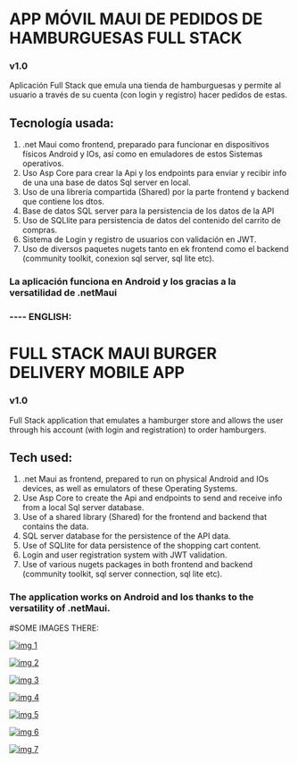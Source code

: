 # APP MÓVIL MAUI DE PEDIDOS DE HAMBURGUESAS FULL STACK

### v1.0

Aplicación Full Stack que emula una tienda de hamburguesas y permite al usuario a través de su cuenta (con login y registro) hacer pedidos de estas.

## Tecnología usada:

1. .net Maui como frontend, preparado para funcionar en dispositivos físicos Android y IOs, así como en emuladores de estos Sistemas operativos.
2. Uso Asp Core para crear la Api y los endpoints para enviar y recibir info de una una base de datos Sql server en local.
3. Uso de una librería compartida (Shared) por la parte frontend y backend que contiene los dtos.
4. Base de datos SQL server para la persistencia de los datos de la API
5. Uso de SQLlite para persistencia de datos del contenido del carrito de compras.
6. Sistema de Login y registro de usuarios con validación en JWT.
7. Uso de diversos paquetes nugets tanto en ek frontend como el backend (community toolkit, conexion sql server, sql lite etc).

### La aplicación funciona en Android y Ios gracias a la versatilidad de .netMaui

### ---- ENGLISH:

# FULL STACK MAUI BURGER DELIVERY MOBILE APP

### v1.0

Full Stack application that emulates a hamburger store and allows the user through his account (with login and registration) to order hamburgers.

## Tech used:

1. .net Maui as frontend, prepared to run on physical Android and IOs devices, as well as emulators of these Operating Systems.
2. Use Asp Core to create the Api and endpoints to send and receive info from a local Sql server database.
3. Use of a shared library (Shared) for the frontend and backend that contains the data.
4. SQL server database for the persistence of the API data.
5. Use of SQLlite for data persistence of the shopping cart content.
6. Login and user registration system with JWT validation.
7. Use of various nugets packages in both frontend and backend (community toolkit, sql server connection, sql lite etc).

### The application works on Android and Ios thanks to the versatility of .netMaui.

#SOME IMAGES THERE:

[![img 1](https://raw.githubusercontent.com/Isrfag/Images-For-Projecrs/master/7.png)]([https://github.com](https://raw.githubusercontent.com/Isrfag/Images-For-Projecrs/master/7.png))

[![img 2](https://raw.githubusercontent.com/Isrfag/Images-For-Projecrs/master/1.png)]([https://github.com](https://raw.githubusercontent.com/Isrfag/Images-For-Projecrs/master/1.png))

[![img 3](https://raw.githubusercontent.com/Isrfag/Images-For-Projecrs/master/2.png)]([https://github.com](https://raw.githubusercontent.com/Isrfag/Images-For-Projecrs/master/2.png))

[![img 4](https://raw.githubusercontent.com/Isrfag/Images-For-Projecrs/master/3.png)]([https://github.com](https://raw.githubusercontent.com/Isrfag/Images-For-Projecrs/master/3.png))

[![img 5](https://raw.githubusercontent.com/Isrfag/Images-For-Projecrs/master/4.png)]([https://github.com](https://raw.githubusercontent.com/Isrfag/Images-For-Projecrs/master/4.png))

[![img 6](https://raw.githubusercontent.com/Isrfag/Images-For-Projecrs/master/5.png)]([https://github.com](https://raw.githubusercontent.com/Isrfag/Images-For-Projecrs/master/5.png))

[![img 7](https://raw.githubusercontent.com/Isrfag/Images-For-Projecrs/master/6.png)]([https://github.com](https://raw.githubusercontent.com/Isrfag/Images-For-Projecrs/master/6.png))


